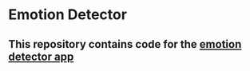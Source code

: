 # Emotion Detector

## This repository contains code for the [emotion detector app](https://emotion-detect.streamlit.app/)
